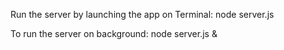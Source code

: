 Run the server by launching the app on Terminal:
    node server.js

To run the server on background:
    node server.js &